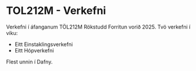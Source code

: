 # TOL212M - Verkefni
Verkefni í áfanganum TÖL212M Rökstudd Forritun vorið 2025.
Tvö verkefni í viku:
* Eitt Einstaklingsverkefni
* Eitt Hópverkefni
  
Flest unnin í Dafny.
